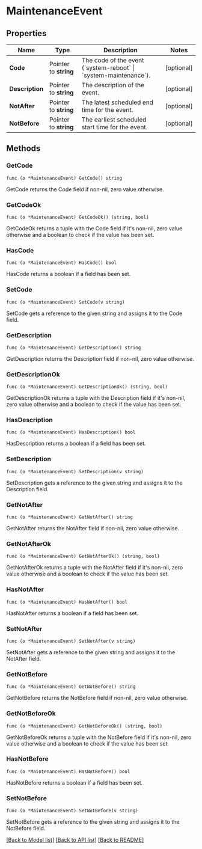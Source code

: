 # MaintenanceEvent

## Properties

Name | Type | Description | Notes
------------ | ------------- | ------------- | -------------
**Code** | Pointer to **string** | The code of the event (&#x60;system-reboot&#x60; \\| &#x60;system-maintenance&#x60;). | [optional] 
**Description** | Pointer to **string** | The description of the event. | [optional] 
**NotAfter** | Pointer to **string** | The latest scheduled end time for the event. | [optional] 
**NotBefore** | Pointer to **string** | The earliest scheduled start time for the event. | [optional] 

## Methods

### GetCode

`func (o *MaintenanceEvent) GetCode() string`

GetCode returns the Code field if non-nil, zero value otherwise.

### GetCodeOk

`func (o *MaintenanceEvent) GetCodeOk() (string, bool)`

GetCodeOk returns a tuple with the Code field if it's non-nil, zero value otherwise
and a boolean to check if the value has been set.

### HasCode

`func (o *MaintenanceEvent) HasCode() bool`

HasCode returns a boolean if a field has been set.

### SetCode

`func (o *MaintenanceEvent) SetCode(v string)`

SetCode gets a reference to the given string and assigns it to the Code field.

### GetDescription

`func (o *MaintenanceEvent) GetDescription() string`

GetDescription returns the Description field if non-nil, zero value otherwise.

### GetDescriptionOk

`func (o *MaintenanceEvent) GetDescriptionOk() (string, bool)`

GetDescriptionOk returns a tuple with the Description field if it's non-nil, zero value otherwise
and a boolean to check if the value has been set.

### HasDescription

`func (o *MaintenanceEvent) HasDescription() bool`

HasDescription returns a boolean if a field has been set.

### SetDescription

`func (o *MaintenanceEvent) SetDescription(v string)`

SetDescription gets a reference to the given string and assigns it to the Description field.

### GetNotAfter

`func (o *MaintenanceEvent) GetNotAfter() string`

GetNotAfter returns the NotAfter field if non-nil, zero value otherwise.

### GetNotAfterOk

`func (o *MaintenanceEvent) GetNotAfterOk() (string, bool)`

GetNotAfterOk returns a tuple with the NotAfter field if it's non-nil, zero value otherwise
and a boolean to check if the value has been set.

### HasNotAfter

`func (o *MaintenanceEvent) HasNotAfter() bool`

HasNotAfter returns a boolean if a field has been set.

### SetNotAfter

`func (o *MaintenanceEvent) SetNotAfter(v string)`

SetNotAfter gets a reference to the given string and assigns it to the NotAfter field.

### GetNotBefore

`func (o *MaintenanceEvent) GetNotBefore() string`

GetNotBefore returns the NotBefore field if non-nil, zero value otherwise.

### GetNotBeforeOk

`func (o *MaintenanceEvent) GetNotBeforeOk() (string, bool)`

GetNotBeforeOk returns a tuple with the NotBefore field if it's non-nil, zero value otherwise
and a boolean to check if the value has been set.

### HasNotBefore

`func (o *MaintenanceEvent) HasNotBefore() bool`

HasNotBefore returns a boolean if a field has been set.

### SetNotBefore

`func (o *MaintenanceEvent) SetNotBefore(v string)`

SetNotBefore gets a reference to the given string and assigns it to the NotBefore field.


[[Back to Model list]](../README.md#documentation-for-models) [[Back to API list]](../README.md#documentation-for-api-endpoints) [[Back to README]](../README.md)


